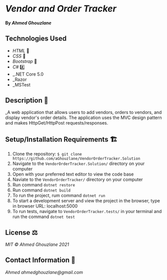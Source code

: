# _Vendor and Order Tracker_

#### By _Ahmed Ghouzlane_

## Technologies Used

- _HTML_ 📝
- _CSS_ 🎨
- _Bootstrap_ 🥾
- _C#_ #️⃣
- _.NET Core 5.0
- _Razor
- _MSTest

## Description 📜

\_A web application that allows users to add vendors, orders to vendors, and display vendor's order details. The application uses the MVC design pattern and makes HttpGet/HttpPost requests/responses.


## Setup/Installation Requirements 🏗

1. Clone the repository: `$ git clone https://github.com/aGhouzlane/VendorOrderTracker.Solution`
2. Navigate to the `VendorOrderTracker.Solution/` directory on your computer
3. Open with your preferred text editor to view the code base
4. Naviate to the `VendorOrderTracker/` directory on your computer
5. Run command `dotnet restore` 
6. Run command `dotnet build` 
7. To run the project, rum command `dotnet run`
8. To start a development server and view the project in the browser, type in browser URL: localhost:5000
9. To run tests, navigate to `VendorOrderTracker.tests/` in your terminal and run the command `dotnet test`


## License ⚖

_MIT © Ahmed Ghouzlane 2021_

## Contact Information 🤳

_Ahmed ahmedghouzlane@gmail.com_
